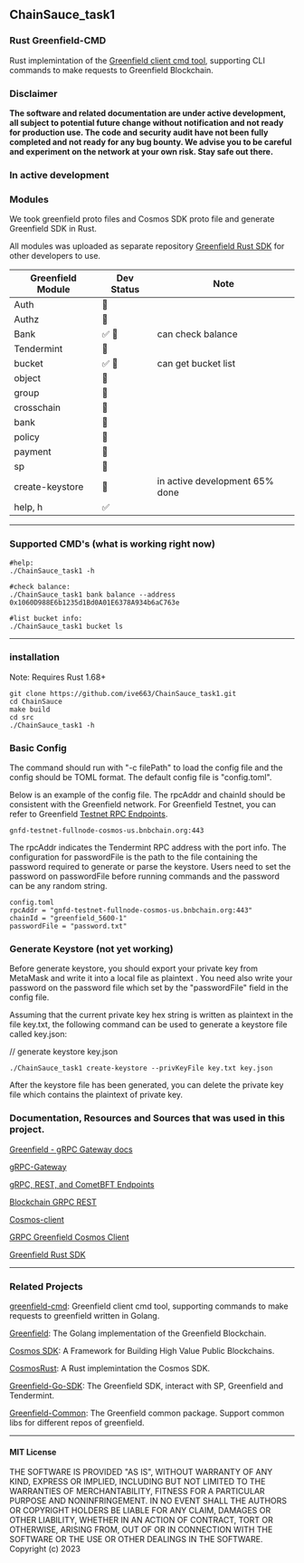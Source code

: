 ## ChainSauce_task1
### Rust Greenfield-CMD

Rust implemintation of the [Greenfield client cmd tool](https://github.com/bnb-chain/greenfield-cmd), supporting CLI commands to make requests to Greenfield Blockchain.

### Disclaimer
**The software and related documentation are under active development, all subject to potential future change without notification and not ready for production use. The code and security audit have not been fully completed and not ready for any bug bounty. We advise you to be careful and experiment on the network at your own risk. Stay safe out there.**

### In active development
### Modules

We took greenfield proto files and Cosmos SDK proto file and generate Greenfield SDK in Rust.  

All modules was uploaded as separate repository [Greenfield Rust SDK](https://github.com/KRakenoZavr/greenfield-sdk-rust-v2) for other developers to use.


| Greenfield Module | Dev Status | Note |
| ------------- | ------------- | -----|
| Auth | 🔨|
| Authz | 🔨 |
| Bank | ✅ 🔨| can check balance |
| Tendermint | 🔨 |
| bucket | ✅ 🔨| can get bucket list |
| object |🔨|          
| group  |🔨|         
| crosschain |🔨|     
| bank |🔨|  
| policy |🔨|          
| payment |🔨|
| sp |🔨|
| create-keystore |🔨| in active development 65% done | 
| help, h | ✅ |   
---

### Supported CMD's (what is working right now)
```
#help:
./ChainSauce_task1 -h

#check balance:
./ChainSauce_task1 bank balance --address 0x1060D988E6b1235d1Bd0A01E6378A934b6aC763e

#list bucket info:
./ChainSauce_task1 bucket ls
```
---
### installation

Note: Requires Rust 1.68+
```
git clone https://github.com/ive663/ChainSauce_task1.git
cd ChainSauce
make build
cd src
./ChainSauce_task1 -h
```
### Basic Config
The command should run with "-c filePath" to load the config file and the config should be TOML format. The default config file is "config.toml".

Below is an example of the config file. The rpcAddr and chainId should be consistent with the Greenfield network. For Greenfield Testnet, you can refer to Greenfield [Testnet RPC Endpoints](https://greenfield.bnbchain.org/docs/guide/resources.html#bridge).
```
gnfd-testnet-fullnode-cosmos-us.bnbchain.org:443
```
The rpcAddr indicates the Tendermint RPC address with the port info. The configuration for passwordFile is the path to the file containing the password required to generate or parse the keystore. Users need to set the password on passwordFile before running commands and the password can be any random string.


```
config.toml
rpcAddr = "gnfd-testnet-fullnode-cosmos-us.bnbchain.org:443"
chainId = "greenfield_5600-1"
passwordFile = "password.txt"
```

### Generate Keystore (not yet working)

Before generate keystore, you should export your private key from MetaMask and write it into a local file as plaintext . You need also write your password on the password file which set by the "passwordFile" field in the config file.

Assuming that the current private key hex string is written as plaintext in the file key.txt, the following command can be used to generate a keystore file called key.json:

// generate keystore key.json
```
./ChainSauce_task1 create-keystore --privKeyFile key.txt key.json
```
After the keystore file has been generated, you can delete the private key file which contains the plaintext of private key.





### Documentation, Resources and Sources that was used in this project.

[Greenfield - gRPC Gateway docs](https://greenfield.bnbchain.org/openapi)

[gRPC-Gateway](https://grpc-ecosystem.github.io/grpc-gateway/)

[gRPC, REST, and CometBFT Endpoints](https://docs.cosmos.network/main/core/grpc_rest#grpc-server)

[Blockchain GRPC REST](https://greenfield.bnbchain.org/docs/api-sdk/grpc-rest.html)

[Cosmos-client](https://github.com/SylvestreG/cosmos-client/tree/master)

[GRPC Greenfield Cosmos Client](https://github.com/KRakenoZavr/Count/tree/grpc)

[Greenfield Rust SDK](https://github.com/KRakenoZavr/greenfield-sdk-rust-v2)

---
### Related Projects
[greenfield-cmd](https://github.com/bnb-chain/greenfield-common): Greenfield client cmd tool, supporting commands to make requests to greenfield written in Golang.

[Greenfield](https://github.com/bnb-chain/greenfield): The Golang implementation of the Greenfield Blockchain.

[Cosmos SDK](https://github.com/cosmos/cosmos-sdk): A Framework for Building High Value Public Blockchains.

[CosmosRust](https://github.com/cosmos/cosmos-rust): A Rust implemintation the Cosmos SDK.

[Greenfield-Go-SDK](https://github.com/bnb-chain/greenfield-go-sdk): The Greenfield SDK, interact with SP, Greenfield and Tendermint.

[Greenfield-Common](https://github.com/bnb-chain/greenfield-common): The Greenfield common package. Support common libs for different repos of greenfield.


---
#### MIT License
THE SOFTWARE IS PROVIDED "AS IS", WITHOUT WARRANTY OF ANY KIND, EXPRESS OR IMPLIED, INCLUDING BUT NOT LIMITED TO THE WARRANTIES OF MERCHANTABILITY,
FITNESS FOR A PARTICULAR PURPOSE AND NONINFRINGEMENT. IN NO EVENT SHALL THE AUTHORS OR COPYRIGHT HOLDERS BE LIABLE FOR ANY CLAIM, DAMAGES OR OTHER
LIABILITY, WHETHER IN AN ACTION OF CONTRACT, TORT OR OTHERWISE, ARISING FROM, OUT OF OR IN CONNECTION WITH THE SOFTWARE OR THE USE OR OTHER DEALINGS IN THE
SOFTWARE. Copyright (c) 2023
